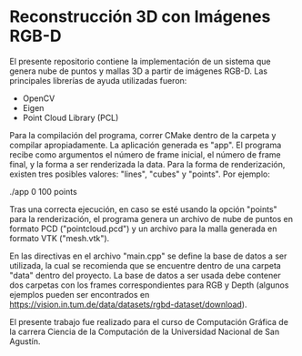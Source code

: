 # Reconstrucción 3D con Imágenes RGB-D

El presente repositorio contiene la implementación de un sistema que genera nube de puntos y mallas 3D a partir de imágenes RGB-D. Las principales librerías de ayuda utilizadas fueron:

  - OpenCV
  - Eigen
  - Point Cloud Library (PCL)
  
Para la compilación del programa, correr CMake dentro de la carpeta y compilar apropiadamente. La aplicación generada es "app". El programa recibe como argumentos el número de frame inicial, el número de frame final, y la forma a ser renderizada la data. Para la forma de renderización, existen tres posibles valores: "lines", "cubes" y "points". Por ejemplo:

./app 0 100 points

Tras una correcta ejecución, en caso se esté usando la opción "points" para la renderización, el programa genera un archivo de nube de puntos en formato PCD ("pointcloud.pcd") y un archivo para la malla generada en formato VTK ("mesh.vtk").

En las directivas en el archivo "main.cpp" se define la base de datos a ser utilizada, la cual se recomienda que se encuentre dentro de una carpeta "data" dentro del proyecto. La base de datos a ser usada debe contener dos carpetas con los frames correspondientes para RGB y Depth (algunos ejemplos pueden ser encontrados en https://vision.in.tum.de/data/datasets/rgbd-dataset/download).

El presente trabajo fue realizado para el curso de Computación Gráfica de la carrera Ciencia de la Computación de la Universidad Nacional de San Agustín.
